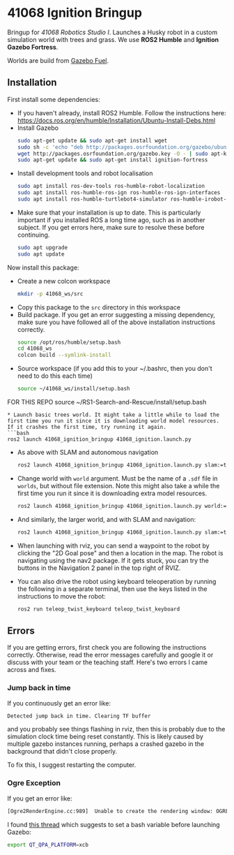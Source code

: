 # 41068 Ignition Bringup

Bringup for *41068 Robotics Studio I*. Launches a Husky robot in a custom simulation world with trees and grass. We use **ROS2 Humble** and **Ignition Gazebo Fortress**.

Worlds are build from [Gazebo Fuel](https://app.gazebosim.org/fuel/models).

## Installation

First install some dependencies:

* If you haven't already, install ROS2 Humble. Follow the instructions here: https://docs.ros.org/en/humble/Installation/Ubuntu-Install-Debs.html
* Install Gazebo
  ```bash
  sudo apt-get update && sudo apt-get install wget
  sudo sh -c 'echo "deb http://packages.osrfoundation.org/gazebo/ubuntu-stable `lsb_release -cs` main" > /etc/apt/sources.list.d/gazebo-stable.list'
  wget http://packages.osrfoundation.org/gazebo.key -O - | sudo apt-key add -
  sudo apt-get update && sudo apt-get install ignition-fortress
  ```
* Install development tools and robot localisation
  ```bash
  sudo apt install ros-dev-tools ros-humble-robot-localization
  sudo apt install ros-humble-ros-ign ros-humble-ros-ign-interfaces
  sudo apt install ros-humble-turtlebot4-simulator ros-humble-irobot-create-nodes
  ```
* Make sure that your installation is up to date. This is particularly important if you installed ROS a long time ago, such as in another subject. If you get errors here, make sure to resolve these before continuing.
  ```bash
  sudo apt upgrade
  sudo apt update
  ```  

Now install this package:
* Create a new colcon workspace
  ```bash
  mkdir -p 41068_ws/src
  ```
* Copy this package to the `src` directory in this workspace
* Build package. If you get an error suggesting a missing dependency, make sure you have followed all of the above installation instructions correctly.
  ```bash
  source /opt/ros/humble/setup.bash
  cd 41068_ws
  colcon build --symlink-install
  ```
* Source workspace (if you add this to your ~/.bashrc, then you don't need to do this each time)
  ```bash
  source ~/41068_ws/install/setup.bash

FOR THIS REPO
    source ~/RS1-Search-and-Rescue/install/setup.bash

  ```
* Launch basic trees world. It might take a little while to load the first time you run it since it is downloading world model resources. If it crashes the first time, try running it again.
  ```bash
  ros2 launch 41068_ignition_bringup 41068_ignition.launch.py
  ```
* As above with SLAM and autonomous navigation
  ```bash
  ros2 launch 41068_ignition_bringup 41068_ignition.launch.py slam:=true nav2:=true rviz:=true
  ```
* Change world with `world` argument. Must be the name of a `.sdf` file in `worlds`, but without file extension. Note this might also take a while the first time you run it since it is downloading extra model resources.
  ```bash
  ros2 launch 41068_ignition_bringup 41068_ignition.launch.py world:=large_demo
  ```
* And similarly, the larger world, and with SLAM and navigation:
  ```bash
  ros2 launch 41068_ignition_bringup 41068_ignition.launch.py slam:=true nav2:=true rviz:=true world:=large_demo
  ```
* When launching with rviz, you can send a waypoint to the robot by clicking the "2D Goal pose" and then a location in the map. The robot is navigating using the nav2 package. If it gets stuck, you can try the buttons in the Navigation 2 panel in the top right of RVIZ.

* You can also drive the robot using keyboard teleoperation by running the following in a separate terminal, then use the keys listed in the instructions to move the robot:
  ```bash
  ros2 run teleop_twist_keyboard teleop_twist_keyboard
  ```



## Errors

If you are getting errors, first check you are following the instructions correctly. Otherwise, read the error messages carefully and google it or discuss with your team or the teaching staff. Here's two errors I came across and fixes.

### Jump back in time

If you continuously get an error like:

```bash
Detected jump back in time. Clearing TF buffer
```

and you probably see things flashing in rviz, then this is probably due to the simulation clock time being reset constantly. This is likely caused by multiple gazebo instances running, perhaps a crashed gazebo in the background that didn't close properly. 

To fix this, I suggest restarting the computer. 

### Ogre Exception

If you get an error like:

```bash
[Ogre2RenderEngine.cc:989]  Unable to create the rendering window: OGRE EXCEPTION(3:RenderingAPIException): currentGLContext was specified with no current GL context in GLXWindow::create at /build/ogre-next-UFfg83/ogre-next-2.2.5+dfsg3/RenderSystems/GL3Plus/src/windowing/GLX/OgreGLXWindow.cpp (line 163)
```

I found [this thread](https://robotics.stackexchange.com/questions/111547/gazebo-crashes-immediately-segmentation-fault-address-not-mapped-to-object-0) which suggests to set a bash variable before launching Gazebo:

```bash
export QT_QPA_PLATFORM=xcb
```